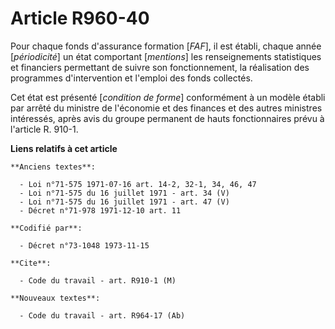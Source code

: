 # Article R960-40

Pour chaque fonds d'assurance formation [*FAF*], il est établi, chaque année [*périodicité*] un état comportant [*mentions*]
les renseignements statistiques et financiers permettant de suivre son fonctionnement, la réalisation des programmes
d'intervention et l'emploi des fonds collectés.

Cet état est présenté [*condition de forme*] conformément à un modèle établi par arrêté du ministre de l'économie et des
finances et des autres ministres intéressés, après avis du groupe permanent de hauts fonctionnaires prévu à l'article R.
910-1.

**Liens relatifs à cet article**

	**Anciens textes**:

	  - Loi n°71-575 1971-07-16 art. 14-2, 32-1, 34, 46, 47
	  - Loi n°71-575 du 16 juillet 1971 - art. 34 (V)
	  - Loi n°71-575 du 16 juillet 1971 - art. 47 (V)
	  - Décret n°71-978 1971-12-10 art. 11

	**Codifié par**:

	  - Décret n°73-1048 1973-11-15

	**Cite**:

	  - Code du travail - art. R910-1 (M)

	**Nouveaux textes**:

	  - Code du travail - art. R964-17 (Ab)
